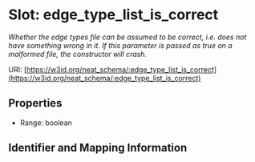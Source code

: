 # Slot: edge_type_list_is_correct
_Whether the edge types file can be assumed to be correct, i.e. does not have something wrong in it. If this parameter is passed as true on a malformed file, the constructor will crash._


URI: [https://w3id.org/neat_schema/:edge_type_list_is_correct](https://w3id.org/neat_schema/:edge_type_list_is_correct)



<!-- no inheritance hierarchy -->


## Properties

 * Range: boolean



## Identifier and Mapping Information






